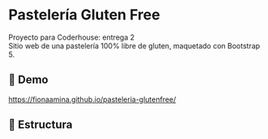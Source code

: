 # Pastelería Gluten Free

Proyecto para Coderhouse: entrega 2  
Sitio web de una pastelería 100% libre de gluten, maquetado con Bootstrap 5.

## 🚀 Demo

https://fionaamina.github.io/pasteleria-glutenfree/

## 📂 Estructura

